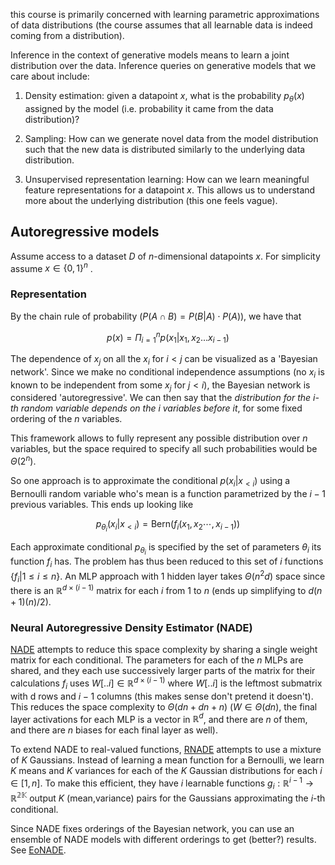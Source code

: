 this course is primarily concerned with learning parametric approximations of data distributions (the course assumes that all learnable data is indeed coming from a distribution).

Inference in the context of generative models means to learn a joint distribution over the data. Inference queries on generative models that we care about include:

1. Density estimation: given a datapoint $x$, what is the probability $p_{\theta}(x)$ assigned by the model (i.e. probability it came from the data distribution)?

2. Sampling: How can we generate novel data from the model distribution such that the new data is distributed similarly to the underlying data distribution.

3. Unsupervised representation learning: How can we learn meaningful feature representations for a datapoint $x$. This allows us to understand more about the underlying distribution (this one feels vague).

## Autoregressive models

Assume access to a dataset $D$ of $n$-dimensional datapoints $x$. For simplicity assume $x \in \{0,1\}^n$
.

### Representation

By the chain rule of probability ($P(A \cap B) = P(B|A)\cdot P(A)$), we have that

$$ p(x) = \Pi_{i=1}^n p(x_1 | x_1, x_2 \dots x_{i-1}) $$

The dependence of $x_j$ on all the $x_i$ for $i < j$ can be visualized as a 'Bayesian network'. Since we make no conditional independence assumptions (no $x_i$ is known to be independent from some $x_j$ for $j < i$), the Bayesian network is considered 'autoregressive'. We can then say that the *distribution for the $i$-th random variable depends on the $i$ variables before it*, for some fixed ordering of the $n$ variables.

This framework allows to fully represent any possible distribution over $n$ variables, but the space required to specify all such probabilities would be $\Theta(2^n)$.

So one approach is to approximate the conditional $p(x_i|x_{<i})$ using a Bernoulli random variable who's mean is a function parametrized by the $i-1$ previous variables. This ends up looking like

$$ p_{\theta_i}(x_i|x_{<i}) = \text{Bern}(f_i(x_1,x_2 \cdots ,x_{i-1})) $$

Each approximate conditional $p_{\theta_i}$ is specified by the set of parameters $\theta_i$ its function $f_i$ has. The problem has thus been reduced to this set of $i$ functions $\{f_i | 1 \leq i \leq n\}$. An MLP approach with 1 hidden layer takes $\Theta(n^2d)$ space since there is an $\mathbb{R}^{d \times (i-1)}$ matrix for each $i$ from $1$ to $n$ (ends up simplifying to $d(n+1)(n)/2$).

### Neural Autoregressive Density Estimator (NADE)

[NADE](http://proceedings.mlr.press/v15/larochelle11a/larochelle11a.pdf) attempts to reduce this space complexity by sharing a single weight matrix for each conditional. The parameters for each of the $n$ MLPs are shared, and they each use successively larger parts of the matrix for their calculations $f_i$ uses $W[..i] \in \mathbb{R}^{d \times (i-1)}$ where $W[..i]$ is the leftmost submatrix with d rows and $i-1$ columns (this makes sense don't pretend it doesn't). This reduces the space complexity to $\Theta(dn + dn + n)$ ($W \in \Theta(dn)$, the final layer activations for each MLP is a vector in $\mathbb{R}^d$, and there are $n$ of them, and there are $n$ biases for each final layer as well).

To extend NADE to real-valued functions, [RNADE](https://arxiv.org/abs/1306.0186) attempts to use a mixture of $K$ Gaussians. Instead of learning a mean function for a Bernoulli, we learn $K$ means and $K$ variances for each of the $K$ Gaussian distributions for each $i \in [1,n]$. To make this efficient, they have $i$ learnable functions $g_i:\mathbb{R}^{i-1} \rightarrow \mathbb{R^{2K}}$ output $K$ (mean,variance) pairs for the Gaussians approximating the $i$-th conditional.

Since NADE fixes orderings of the Bayesian network, you can use an ensemble of NADE models with different orderings to get (better?) results. See [EoNADE](https://arxiv.org/abs/1310.1757).

